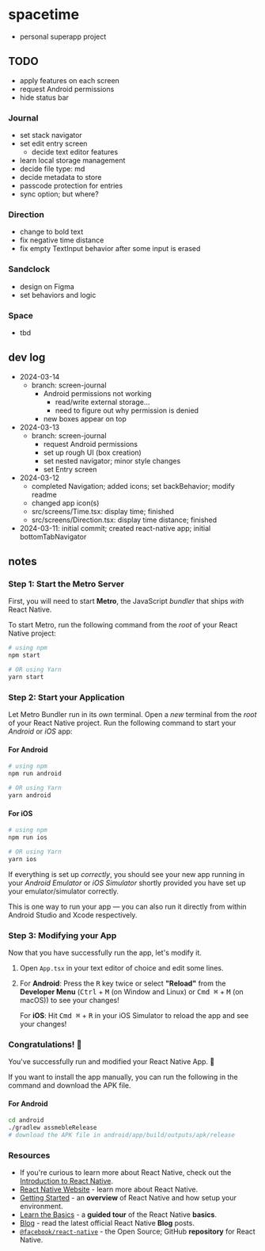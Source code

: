 # spacetime
- personal superapp project

## TODO
- apply features on each screen
- request Android permissions
- hide status bar


### Journal
- set stack navigator
- set edit entry screen
   - decide text editor features
- learn local storage management
- decide file type: md
- decide metadata to store
- passcode protection for entries
- sync option; but where?

### Direction
- change to bold text
- fix negative time distance
- fix empty TextInput behavior after some input is erased

### Sandclock
- design on Figma
- set behaviors and logic

### Space
- tbd


## dev log
- 2024-03-14
   - branch: screen-journal
      - Android permissions not working
         - read/write external storage...
         - need to figure out why permission is denied
      - new boxes appear on top
- 2024-03-13
   - branch: screen-journal
      - request Android permissions
      - set up rough UI (box creation)
      - set nested navigator; minor style changes
      - set Entry screen
- 2024-03-12
   - completed Navigation; added icons; set backBehavior; modify readme
   - changed app icon(s)
   - src/screens/Time.tsx: display time; finished
   - src/screens/Direction.tsx: display time distance; finished
- 2024-03-11: initial commit; created react-native app; initial bottomTabNavigator



## notes


### Step 1: Start the Metro Server

First, you will need to start **Metro**, the JavaScript _bundler_ that ships _with_ React Native.

To start Metro, run the following command from the _root_ of your React Native project:

```bash
# using npm
npm start

# OR using Yarn
yarn start
```

### Step 2: Start your Application

Let Metro Bundler run in its _own_ terminal. Open a _new_ terminal from the _root_ of your React Native project. Run the following command to start your _Android_ or _iOS_ app:

#### For Android

```bash
# using npm
npm run android

# OR using Yarn
yarn android
```

#### For iOS

```bash
# using npm
npm run ios

# OR using Yarn
yarn ios
```

If everything is set up _correctly_, you should see your new app running in your _Android Emulator_ or _iOS Simulator_ shortly provided you have set up your emulator/simulator correctly.

This is one way to run your app — you can also run it directly from within Android Studio and Xcode respectively.

### Step 3: Modifying your App

Now that you have successfully run the app, let's modify it.

1. Open `App.tsx` in your text editor of choice and edit some lines.
2. For **Android**: Press the <kbd>R</kbd> key twice or select **"Reload"** from the **Developer Menu** (<kbd>Ctrl</kbd> + <kbd>M</kbd> (on Window and Linux) or <kbd>Cmd ⌘</kbd> + <kbd>M</kbd> (on macOS)) to see your changes!

   For **iOS**: Hit <kbd>Cmd ⌘</kbd> + <kbd>R</kbd> in your iOS Simulator to reload the app and see your changes!

### Congratulations! :tada:

You've successfully run and modified your React Native App. :partying_face:

If you want to install the app manually, you can run the following in the command and download the APK file.

#### For Android

```bash
cd android
./gradlew assmebleRelease
# download the APK file in android/app/build/outputs/apk/release
```


### Resources

- If you're curious to learn more about React Native, check out the [Introduction to React Native](https://reactnative.dev/docs/getting-started).
- [React Native Website](https://reactnative.dev) - learn more about React Native.
- [Getting Started](https://reactnative.dev/docs/environment-setup) - an **overview** of React Native and how setup your environment.
- [Learn the Basics](https://reactnative.dev/docs/getting-started) - a **guided tour** of the React Native **basics**.
- [Blog](https://reactnative.dev/blog) - read the latest official React Native **Blog** posts.
- [`@facebook/react-native`](https://github.com/facebook/react-native) - the Open Source; GitHub **repository** for React Native.
